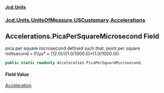#### [Jcd.Units](index 'index')
### [Jcd.Units.UnitsOfMeasure.USCustomary](Jcd.Units.UnitsOfMeasure.USCustomary 'Jcd.Units.UnitsOfMeasure.USCustomary').[Accelerations](Accelerations 'Jcd.Units.UnitsOfMeasure.USCustomary.Accelerations')

## Accelerations.PicaPerSquareMicrosecond Field

pica per square microsecond defined such that: point per square millisecond = P/μs² ×
(12.0)/((1.0/1000.0)*(1.0/1000.0)).

```csharp
public static readonly Acceleration PicaPerSquareMicrosecond;
```

#### Field Value
[Acceleration](Acceleration 'Jcd.Units.UnitTypes.Acceleration')